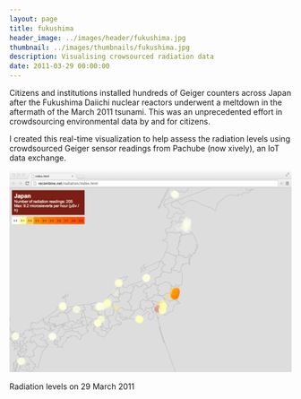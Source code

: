 ```yaml
---
layout: page
title: fukushima
header_image: ../images/header/fukushima.jpg
thumbnail: ../images/thumbnails/fukushima.jpg
description: Visualising crowsourced radiation data
date: 2011-03-29 00:00:00
---
```


Citizens and institutions installed hundreds of Geiger counters across Japan after the Fukushima Daiichi nuclear reactors underwent a meltdown in the aftermath of the March 2011 tsunami. This was an unprecedented effort in crowdsourcing environmental data by and for citizens.

I created this real-time visualization to help assess the radiation levels using crowdsourced Geiger sensor readings from Pachube (now xively), an IoT data exchange.

![alt text][1]

Radiation levels on 29 March 2011

[1]: /images/fukushima/01.png "Radiation levels on 29 March 2011"

